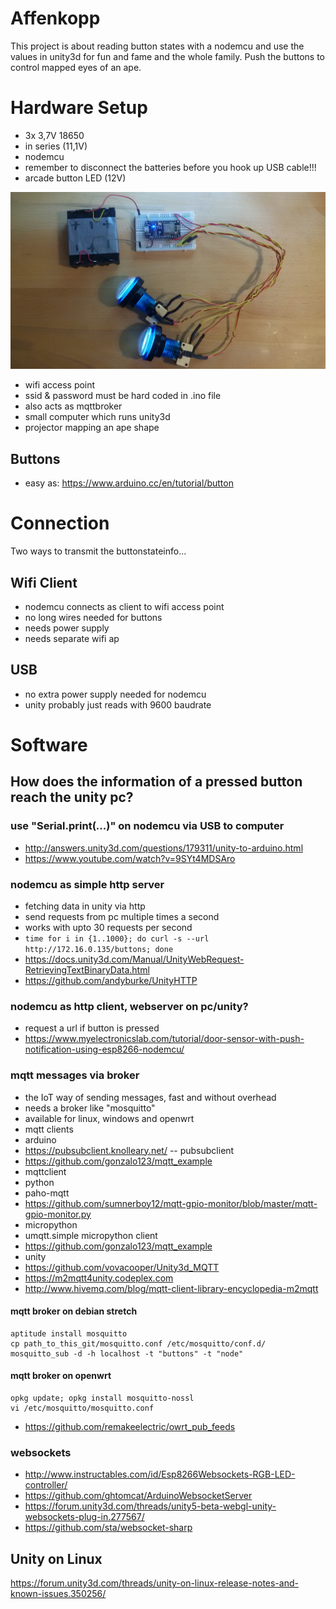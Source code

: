 Affenkopp
=========

This project is about reading button states with a nodemcu and use the values
in unity3d for fun and fame and the whole family. Push the buttons to control mapped eyes of an ape.

# Hardware Setup
* 3x 3,7V 18650 
 * in series (11,1V) 
* nodemcu
 * remember to disconnect the batteries before you hook up USB cable!!!
* arcade button LED (12V)

![](nodemcu-buttons-wifi.jpg)

* wifi access point
 * ssid & password must be hard coded in .ino file
 * also acts as mqttbroker
* small computer which runs unity3d
* projector mapping an ape shape

## Buttons
* easy as: https://www.arduino.cc/en/tutorial/button


# Connection
Two ways to transmit the buttonstateinfo...

## Wifi Client
* nodemcu connects as client to wifi access point
 * no long wires needed for buttons
 * needs power supply
 * needs separate wifi ap
## USB
 * no extra power supply needed for nodemcu
 * unity probably just reads with 9600 baudrate


# Software

## How does the information of a pressed button reach the unity pc?

### use "Serial.print(...)" on nodemcu via USB to computer
* http://answers.unity3d.com/questions/179311/unity-to-arduino.html
* https://www.youtube.com/watch?v=9SYt4MDSAro

### nodemcu as simple http server
* fetching data in unity via http
* send requests from pc multiple times a second 
 * works with upto 30 requests per second
 * `time for i in {1..1000}; do curl -s --url http://172.16.0.135/buttons; done`
* https://docs.unity3d.com/Manual/UnityWebRequest-RetrievingTextBinaryData.html
* https://github.com/andyburke/UnityHTTP

### nodemcu as http client, webserver on pc/unity?
* request a url if button is pressed
* https://www.myelectronicslab.com/tutorial/door-sensor-with-push-notification-using-esp8266-nodemcu/

### mqtt messages via broker
* the IoT way of sending messages, fast and without overhead
* needs a broker like "mosquitto"
 * available for linux, windows and openwrt
* mqtt clients
 * arduino
  * https://pubsubclient.knolleary.net/ -- pubsubclient
   * https://github.com/gonzalo123/mqtt_example
  * mqttclient
 * python
  * paho-mqtt 
  * https://github.com/sumnerboy12/mqtt-gpio-monitor/blob/master/mqtt-gpio-monitor.py    
 * micropython
  * umqtt.simple micropython client
* https://github.com/gonzalo123/mqtt_example
 * unity
  * https://github.com/vovacooper/Unity3d_MQTT
  * https://m2mqtt4unity.codeplex.com
  * http://www.hivemq.com/blog/mqtt-client-library-encyclopedia-m2mqtt

#### mqtt broker on debian stretch
```
aptitude install mosquitto
cp path_to_this_git/mosquitto.conf /etc/mosquitto/conf.d/
mosquitto_sub -d -h localhost -t "buttons" -t "node"
```

#### mqtt broker on openwrt
```
opkg update; opkg install mosquitto-nossl
vi /etc/mosquitto/mosquitto.conf
```
* https://github.com/remakeelectric/owrt_pub_feeds

### websockets
* http://www.instructables.com/id/Esp8266Websockets-RGB-LED-controller/
* https://github.com/ghtomcat/ArduinoWebsocketServer
* https://forum.unity3d.com/threads/unity5-beta-webgl-unity-websockets-plug-in.277567/
* https://github.com/sta/websocket-sharp

## Unity on Linux
https://forum.unity3d.com/threads/unity-on-linux-release-notes-and-known-issues.350256/
